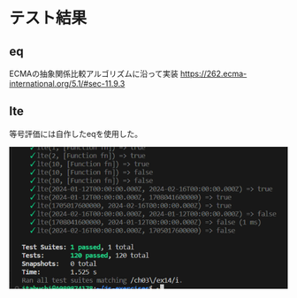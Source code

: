 # テスト結果

## eq

ECMAの抽象関係比較アルゴリズムに沿って実装
https://262.ecma-international.org/5.1/#sec-11.9.3

## lte

等号評価には自作したeqを使用した。

![Alt text](image-1.png)

